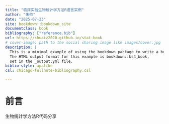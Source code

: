 ```yaml
--- 
title: "临床实验生物统计学方法R语言实例"
author: "朱帅"
date: "2025-07-23"
site: bookdown::bookdown_site
documentclass: book
bibliography: ["reference.bib"]
url: https://shuaiz2020.github.io/stat-book
# cover-image: path to the social sharing image like images/cover.jpg
description: |
  This is a minimal example of using the bookdown package to write a book.
  The HTML output format for this example is bookdown::bs4_book,
  set in the _output.yml file.
biblio-style: apalike
csl: chicago-fullnote-bibliography.csl

---
```


# 前言

生物统计学方法R代码分享
